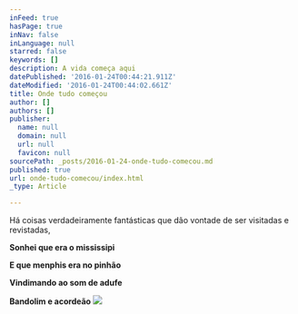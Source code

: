```yaml
---
inFeed: true
hasPage: true
inNav: false
inLanguage: null
starred: false
keywords: []
description: A vida começa aqui
datePublished: '2016-01-24T00:44:21.911Z'
dateModified: '2016-01-24T00:44:02.661Z'
title: Onde tudo começou
author: []
authors: []
publisher:
  name: null
  domain: null
  url: null
  favicon: null
sourcePath: _posts/2016-01-24-onde-tudo-comecou.md
published: true
url: onde-tudo-comecou/index.html
_type: Article

---
```

Há coisas verdadeiramente fantásticas que dão vontade de ser visitadas e revistadas,

**Sonhei que era o mississipi**

**E que menphis era no pinhão**

**Vindimando ao som de adufe**

**Bandolim e acordeão**
![](https://the-grid-user-content.s3-us-west-2.amazonaws.com/9f976d72-4909-4f7e-b1de-abc4f8c0e906.jpg)
